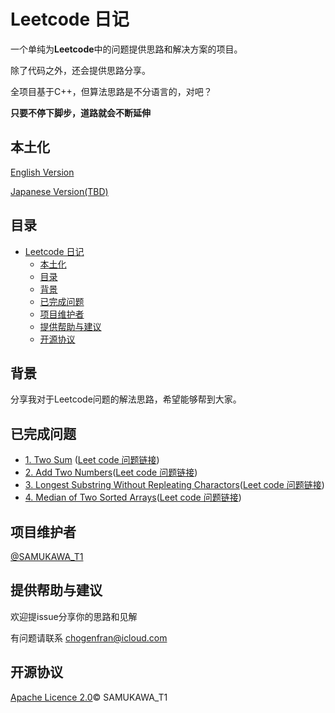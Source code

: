 # Leetcode 日记
  一个单纯为**Leetcode**中的问题提供思路和解决方案的项目。

  除了代码之外，还会提供思路分享。

  全项目基于C++，但算法思路是不分语言的，对吧？

**只要不停下脚步，道路就会不断延伸**

## 本土化
[English Version](README.MD)

[Japanese Version(TBD)](README.jp.MD)

## 目录

- [Leetcode 日记](#leetcode-日记)
  - [本土化](#本土化)
  - [目录](#目录)
  - [背景](#背景)
  - [已完成问题](#已完成问题)
  - [项目维护者](#项目维护者)
  - [提供帮助与建议](#提供帮助与建议)
  - [开源协议](#开源协议)

## 背景

 分享我对于Leetcode问题的解法思路，希望能够帮到大家。

## 已完成问题
- [1. Two Sum](1_Two_Sum) ([Leet code 问题链接](https://leetcode.com/problems/two-sum/))
- [2. Add Two Numbers](2_Add_Two_Numbers)([Leet code 问题链接](https://leetcode.com/problems/add-two-numbers/))
- [3. Longest Substring Without Repleating Charactors](3_Longest_Substring_Without_Repeating_Characters)([Leet code 问题链接](https://leetcode.com/problems/longest-substring-without-repeating-characters/))
- [4. Median of Two Sorted Arrays](4_Median_of_Two_Sorted_Arrays)([Leet code 问题链接](https://leetcode.com/problems/median-of-two-sorted-arrays/))
  

## 项目维护者
[@SAMUKAWA_T1](https://github.com/Samukawa-T1)

## 提供帮助与建议
  欢迎提issue分享你的思路和见解

  有问题请联系 chogenfran@icloud.com

## 开源协议
[Apache Licence 2.0](LICENSE)© SAMUKAWA_T1
